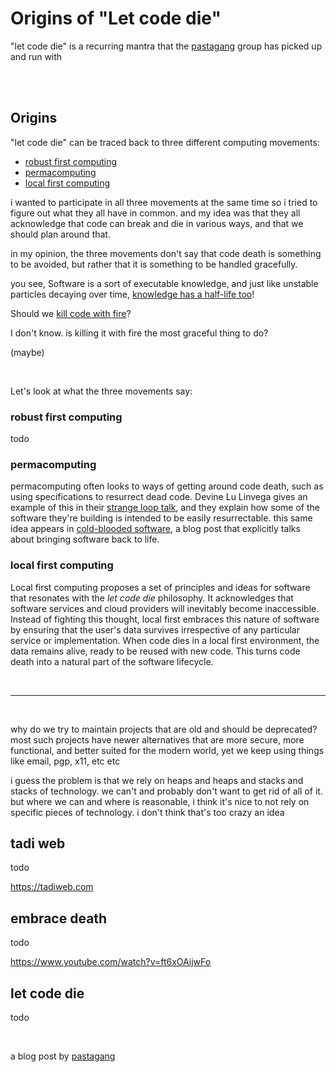 # Origins of "Let code die" 

"let code die" is a recurring mantra that the [pastagang](https://pastagang.cc) group has picked up and run with

<br>

<br>

## Origins

"let code die" can be traced back to three different computing movements: 

- [robust first computing](https://andrewwalpole.com/blog/an-introduction-to-robust-first-computation/)
- [permacomputing](https://permacomputing.net/permacomputing/)
- [local first computing](https://www.inkandswitch.com/local-first/)

i wanted to participate in all three movements at the same time so i tried to figure out what they all have in common. and my idea was that they all acknowledge that code can break and die in various ways, and that we should plan around that.

in my opinion, the three movements don't say that code death is something to be avoided, but rather that it is something to be handled gracefully.

you see, Software is a sort of executable knowledge, and just like unstable particles decaying over time, [knowledge has a half-life too]([url](https://en.wikipedia.org/wiki/Half-life_of_knowledge))!

Should we [kill code with fire](https://www.goodreads.com/en/book/show/54716655-kill-it-with-fire)?

I don't know. is killing it with fire the most graceful thing to do?

(maybe)

<br>

Let's look at what the three movements say: 

### robust first computing

todo

### permacomputing
  
permacomputing often looks to ways of getting around code death, such as using specifications to resurrect dead code. Devine Lu Linvega gives an example of this in their [strange loop talk](https://youtu.be/T3u7bGgVspM?si=NYSt_WU8hqxmru9J), and they explain how some of the software they're building is intended to be easily resurrectable. this same idea appears in [cold-blooded software](https://dubroy.com/blog/cold-blooded-software/), a blog post that explicitly talks about bringing software back to life. 

### local first computing

Local first computing proposes a set of principles and ideas for software that resonates with the *let code die* philosophy. It acknowledges that software services and cloud providers will inevitably become inaccessible. Instead of fighting this thought, local first  embraces this nature of software by ensuring that the user's data survives irrespective of any particular service or implementation. When code dies in a local first environment, the data remains alive, ready to be reused with new code. This turns code death into a natural part of the software lifecycle. 

<br>

<hr>

<br>

why do we try to maintain projects that are old and should be deprecated? most such projects have newer alternatives that are more secure, more functional, and better suited for the modern world, yet we keep using things like email, pgp, x11, etc etc

i guess the problem is that we rely on heaps and heaps and stacks and stacks of technology. we can't and probably don't want to get rid of all of it. but where we can and where is reasonable, i think it's nice to not rely on specific pieces of technology. i don't think that's too crazy an idea

## tadi web

todo

https://tadiweb.com

## embrace death

todo

https://www.youtube.com/watch?v=ft6xOAijwFo

## let code die

todo

<br>

a blog post by [pastagang](/)
